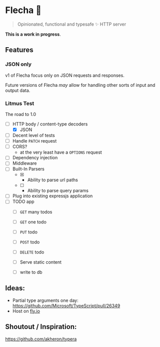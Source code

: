 # Flecha 🏹

> Opinionated, functional and typesafe ✨ HTTP server


**This is a work in progress**.


## Features

### JSON only

v1 of Flecha focus only on JSON requests and responses. 

Future versions of Flecha *may* allow for handling other sorts of input and output data.


### Litmus Test


The road to 1.0


- [ ] HTTP body / content-type decoders
  - [x] JSON
- [ ] Decent level of tests
- [ ] Handle `PATCH` request
- [ ] CORS?
  - at the very least have a `OPTIONS` request
- [ ] Dependency injection
- [ ] Middleware
- [ ] Built-In Parsers
  - [x] - Ability to parse url paths
  - [ ] - Ability to parse query params 
- [ ] Plug into existing expressjs application
- [ ] TODO app
  - [ ] `GET` many todos
  - [ ] `GET` one todo
  - [ ] `PUT` todo
  - [ ] `POST` todo
  - [ ] `DELETE` todo
  - [ ] Serve static content
  - [ ] write to db



## Ideas:

- Partial type arguments one day: https://github.com/Microsoft/TypeScript/pull/26349
- Host on [fly.io](https://fly.io)


## Shoutout / Inspiration:

https://github.com/akheron/typera
